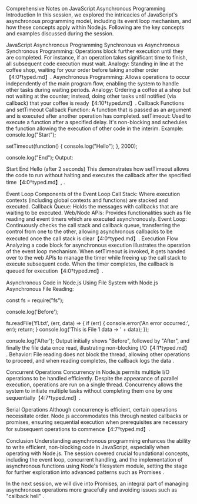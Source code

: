 Comprehensive Notes on JavaScript Asynchronous Programming
Introduction
In this session, we explored the intricacies of JavaScript's asynchronous programming model, including its event loop mechanism, and how these concepts apply within Node.js. Following are the key concepts and examples discussed during the session.

JavaScript Asynchronous Programming
Synchronous vs Asynchronous
Synchronous Programming: Operations block further execution until they are completed. For instance, if an operation takes significant time to finish, all subsequent code execution must wait.
Analogy: Standing in line at the coffee shop, waiting for your order before taking another order【4:0†typed.md】.
Asynchronous Programming: Allows operations to occur independently of the main program flow, enabling the system to handle other tasks during waiting periods.
Analogy: Ordering a coffee at a shop but not waiting at the counter; instead, doing other tasks until notified (via callback) that your coffee is ready【4:10†typed.md】.
Callback Functions and setTimeout
Callback Function: A function that is passed as an argument and is executed after another operation has completed.
setTimeout: Used to execute a function after a specified delay. It's non-blocking and schedules the function allowing the execution of other code in the interim.
Example:
console.log("Start");

setTimeout(function() {
console.log("Hello");
}, 2000);

console.log("End");
Output:

Start
End
Hello (after 2 seconds)
This demonstrates how setTimeout allows the code to run without halting and executes the callback after the specified time【4:0†typed.md】, .

Event Loop
Components of the Event Loop
Call Stack: Where execution contexts (including global contexts and functions) are stacked and executed.
Callback Queue: Holds the messages with callbacks that are waiting to be executed.
Web/Node APIs: Provides functionalities such as file reading and event timers which are executed asynchronously.
Event Loop: Continuously checks the call stack and callback queue, transferring the control from one to the other, allowing asynchronous callbacks to be executed once the call stack is clear【4:0†typed.md】.
Execution Flow
Analyzing a code block for asynchronous execution illustrates the operation of the event loop mechanism. When setTimeout is invoked, it gets handed over to the web APIs to manage the timer while freeing up the call stack to execute subsequent code. When the timer completes, the callback is queued for execution【4:0†typed.md】.

Asynchronous Code in Node.js
Using File System with Node.js
Asynchronous File Reading:

const fs = require("fs");

console.log('Before');

fs.readFile('f1.txt', (err, data) => {
if (err) {
console.error('An error occurred:', err);
return;
}
console.log('This is File 1 data -> ' + data);
});

console.log('After');
Output initially shows "Before", followed by "After", and finally the file data once read, illustrating non-blocking I/O【4:1†typed.md】 .
Behavior: File reading does not block the thread, allowing other operations to proceed, and when reading completes, the callback logs the data .

Concurrent Operations
Concurrency in Node.js permits multiple I/O operations to be handled efficiently. Despite the appearance of parallel execution, operations are run on a single thread. Concurrency allows the system to initiate multiple tasks without completing them one by one sequentially【4:7†typed.md】.

Serial Operations
Although concurrency is efficient, certain operations necessitate order. Node.js accommodates this through nested callbacks or promises, ensuring sequential execution when prerequisites are necessary for subsequent operations to commence【4:7†typed.md】.

Conclusion
Understanding asynchronous programming enhances the ability to write efficient, non-blocking code in JavaScript, especially when operating with Node.js. The session covered crucial foundational concepts, including the event loop, concurrent handling, and the implementation of asynchronous functions using Node's filesystem module, setting the stage for further exploration into advanced patterns such as Promises .

In the next session, we will dive into Promises, an integral part of managing asynchronous operations more gracefully and avoiding issues such as "callback hell" .
